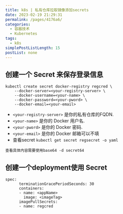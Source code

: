 ```yaml
---
title: k8s | 私有仓库拉取镜像添加secrets
date: 2023-02-19 21:29:31
permalink: /pages/4176a6/
categories: 
  - 容器技术
  - Kubernetes
tags: 
  - k8s
simplePostListLength: 15
postList: none
---
```

## 创建一个 Secret 来保存登录信息
```
kubectl create secret docker-registry regcred \
    --docker-server=<your-registry-server> \
    --docker-username=<your-name> \
    --docker-password=<your-pword> \
    --docker-email=<your-email>
```

- `<your-registry-server>` 是你的私有仓库的FQDN.
- `<your-name>` 是你的 Docker 用户名.
- `<your-pword>` 是你的 Docker 密码.
- `<your-email>` 是你的 Docker 邮箱可以不填
- 查看secret `kubectl get secret regsecret -o yaml`
```
查看具体内容需要使用base64 -d secret64
```
## 创建一个deployment使用 Secret
```
spec:
      terminationGracePeriodSeconds: 30
      containers:  
      - name: <appName>
        image: <imageTag>
      imagePullSecrets:
      - name: regcred
```

